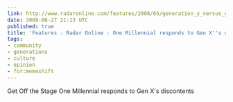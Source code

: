 ```yaml
---
link: http://www.radaronline.com/features/2008/05/generation_y_versus_generation_x_winona_ryder_of_montreal_ap.php
date: 2008-06-27 21:13 UTC
published: true
title: 'Features : Radar Online : One Millennial responds to Gen X''s discontents'
tags:
- community
- generations
- culture
- opinion
- for:memeshift
---
```


Get Off the Stage
One Millennial responds to Gen X's discontents
